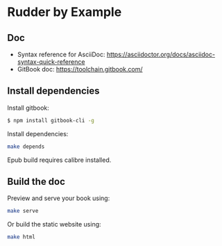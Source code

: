 # Rudder by Example

## Doc

* Syntax reference for AsciiDoc: https://asciidoctor.org/docs/asciidoc-syntax-quick-reference
* GitBook doc: https://toolchain.gitbook.com/

## Install dependencies

Install gitbook:

```bash
$ npm install gitbook-cli -g
```

Install dependencies:

```bash
make depends
```

Epub build requires calibre installed.

## Build the doc

Preview and serve your book using:

```bash
make serve
```

Or build the static website using:

```bash
make html
```
